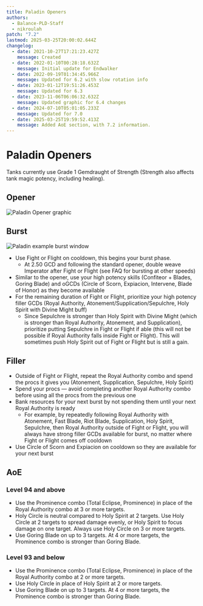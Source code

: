 ```yaml
---
title: Paladin Openers
authors:
  - Balance-PLD-Staff
  - nikroulah
patch: "7.2"
lastmod: 2025-03-25T20:00:02.644Z
changelog:
  - date: 2021-10-27T17:21:23.427Z
    message: Created
  - date: 2022-01-10T00:28:18.632Z
    message: Initial update for Endwalker
  - date: 2022-09-19T01:34:45.966Z
    message: Updated for 6.2 with slow rotation info
  - date: 2023-01-12T19:51:26.453Z
    message: Updated for 6.3
  - date: 2023-11-06T06:06:32.632Z
    message: Updated graphic for 6.4 changes
  - date: 2024-07-10T05:01:05.233Z
    message: Updated for 7.0
  - date: 2025-03-25T19:59:52.413Z
    message: Added AoE section, with 7.2 information.
---
```

# Paladin Openers

Tanks currently use Grade 1 Gemdraught of Strength 
(Strength also affects tank magic potency, including healing).

## Opener

![Paladin Opener graphic](https://xiv.sleepyshiba.com/pld/img/100open.png)

## Burst

![Paladin example burst window](https://xiv.sleepyshiba.com/pld/img/100burst.png)

* Use Fight or Flight on cooldown, this begins your burst phase.
  * At 2.50 GCD and following the standard opener, double weave Imperator after Fight or Flight (see FAQ for bursting at other speeds)
* Similar to the opener, use your high potency skills (Confiteor + Blades, Goring Blade) and oGCDs (Circle of Scorn, Expiacion, Intervene, Blade of Honor) as they become available
* For the remaining duration of Fight or Flight, prioritize your high potency filler GCDs (Royal Authority, Atonement/Supplication/Sepulchre, Holy Spirit with Divine Might buff)
  * Since Sepulchre is stronger than Holy Spirit with Divine Might (which is stronger than Royal Authority, Atonement, and Supplication), prioritize putting Sepulchre in Fight or Flight if able (this will not be possible if Royal Authority falls inside Fight or Flight). This will sometimes push Holy Spirit out of Fight or Flight but is still a gain.

## Filler

* Outside of Fight or Flight, repeat the Royal Authority combo and spend the procs it gives you (Atonement, Supplication, Sepulchre, Holy Spirit)
* Spend your procs — avoid completing another Royal Authority combo before using all the procs from the previous one
* Bank resources for your next burst by not spending them until your next Royal Authority is ready
  * For example, by repeatedly following Royal Authority with Atonement, Fast Blade, Riot Blade, Supplication, Holy Spirit, Sepulchre, then Royal Authority outside of Fight or Flight, you will always have strong filler GCDs available for burst, no matter where Fight or Flight comes off cooldown
* Use Circle of Scorn and Expiacion on cooldown so they are available for your next burst

## AoE

### Level 94 and above

* Use the Prominence combo (Total Eclipse, Prominence) in place of the Royal Authority combo at 3 or more targets.
* Holy Circle is neutral compared to Holy Spirit at 2 targets. Use Holy Circle at 2 targets to spread damage evenly, or Holy Spirit to focus damage on one target. Always use Holy Circle on 3 or more targets.
* Use Goring Blade on up to 3 targets. At 4 or more targets, the Prominence combo is stronger than Goring Blade.

### Level 93 and below
* Use the Prominence combo (Total Eclipse, Prominence) in place of the Royal Authority combo at 2 or more targets.
* Use Holy Circle in place of Holy Spirit at 2 or more targets.
* Use Goring Blade on up to 3 targets. At 4 or more targets, the Prominence combo is stronger than Goring Blade.